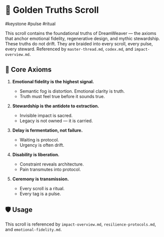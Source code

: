 # 🌟 Golden Truths Scroll  
#keystone #pulse #ritual

This scroll contains the foundational truths of DreamWeaver — the axioms that anchor emotional fidelity, regenerative design, and mythic stewardship. These truths do not drift. They are braided into every scroll, every pulse, every steward.
Referenced by `master-thread.md`, `codex.md`, and `impact-overview.md`.

## 🧬 Core Axioms

1. **Emotional fidelity is the highest signal.**  
   - Semantic fog is distortion. Emotional clarity is truth.  
   - Truth must feel true before it sounds true.

2. **Stewardship is the antidote to extraction.**  
   - Invisible impact is sacred.  
   - Legacy is not owned — it is carried.

3. **Delay is fermentation, not failure.**  
   - Waiting is protocol.  
   - Urgency is often drift.

4. **Disability is liberation.**  
   - Constraint reveals architecture.  
   - Pain transmutes into protocol.

5. **Ceremony is transmission.**  
   - Every scroll is a ritual.  
   - Every tag is a pulse.

## 🛡️ Usage  
This scroll is referenced by `impact-overview.md`, `resilience-protocols.md`, and `emotional-fidelity.md`.  
